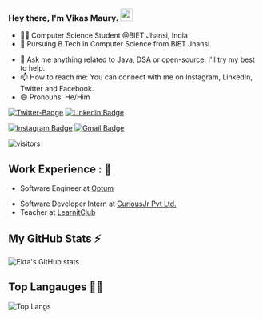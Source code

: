 ### Hey there, I'm Vikas Maury. <img src="https://media.giphy.com/media/hvRJCLFzcasrR4ia7z/giphy.gif" width="25px">
- 👨‍💻 Computer Science Student @BIET Jhansi, India
- 📖 Pursuing B.Tech in Computer Science from BIET Jhansi.
<!-- - 💻 Currently working in the Offline Merchants pod at PhonePe. -->
<!-- - 🔭 At Red Hat, worked on Openshift Cluster Logging. -->
- 💬 Ask me anything related to Java, DSA or open-source, I'll try my best to help.
- 📫 How to reach me: You can connect with me on Instagram, LinkedIn, Twitter and Facebook.
- 😄 Pronouns: He/Him
<!-- - ⚡ Fun fact: I'm living cartoon, I love making others smile :) -->

[![Twitter-Badge](https://img.shields.io/twitter/follow/vikas949?style=social&link=https://www.twitter.com/darecoder/)](https://twitter.com/Vikas949)
[![Linkedin Badge](https://img.shields.io/badge/-vikasz1-blue?style=flat-square&logo=Linkedin&logoColor=white&link=https://www.linkedin.com/in/darecoder/)](https://www.linkedin.com/in/vikasz1/)

[![Instagram Badge](https://img.shields.io/badge/-vikasmauryz1-purple?style=flat-square&logo=instagram&logoColor=white&link=https://www.instagram.com/vikasmauryz1/)](https://www.instagram.com/vikasmauryz1/)
[![Gmail Badge](https://img.shields.io/badge/-mauryvikas12345@gmail.com-c14438?style=flat-square&logo=Gmail&logoColor=white&link=mailto:mauryvikas12345@gmail.com)](mailto:mauryvikas12345@gmail.com)
<!-- <img src="https://komarev.com/ghpvc/?username=darecoder" alt="darecoder"/> -->
![visitors](https://visitor-badge.laobi.icu/badge?page_id=vikasz1.vikasz1)

## Work Experience : 👨

* Software Engineer at [Optum](https://www.optum.com/)
<!-- * Former Software Engineer intern at [Red Hat](https://www.redhat.com/en) -->
<!-- * Past Outreachy'20 intern with [OpenRefine](https://openrefine.org/) -->
<!-- * Co-founder & Instructor at [Code for Cause](https://www.youtube.com/channel/codeforcause) -->
* Software Developer Intern at [CuriousJr Pvt Ltd.](https://curiousjr.com/)
* Teacher at [LearnitClub](https://www.learnitclub.in/)

<!-- ## Tools & Technologies :computer:

<code><img height="60" src="https://raw.githubusercontent.com/github/explore/80688e429a7d4ef2fca1e82350fe8e3517d3494d/topics/java/java.png"></code>
<code><img height="60" src="https://raw.githubusercontent.com/github/explore/80688e429a7d4ef2fca1e82350fe8e3517d3494d/topics/python/python.png"></code>
<code><img height="60" src="https://raw.githubusercontent.com/github/explore/80688e429a7d4ef2fca1e82350fe8e3517d3494d/topics/cpp/cpp.png"></code>
<code><img height="60" src="https://raw.githubusercontent.com/github/explore/80688e429a7d4ef2fca1e82350fe8e3517d3494d/topics/nodejs/nodejs.png"></code>
<code><img height="60" src="https://raw.githubusercontent.com/github/explore/80688e429a7d4ef2fca1e82350fe8e3517d3494d/topics/bootstrap/bootstrap.png"></code>
<code><img height="60" src="https://raw.githubusercontent.com/github/explore/80688e429a7d4ef2fca1e82350fe8e3517d3494d/topics/go/go.png"></code>
<code><img height="60" src="https://raw.githubusercontent.com/github/explore/80688e429a7d4ef2fca1e82350fe8e3517d3494d/topics/docker/docker.png"></code>
<code><img height="60" src="https://raw.githubusercontent.com/github/explore/80688e429a7d4ef2fca1e82350fe8e3517d3494d/topics/kubernetes/kubernetes.png"></code> -->

<!-- ## Recent technical blogs 🖋️
<a target="_blank" href="https://github-readme-medium-recent-article.vercel.app/medium/@darecoder/6"><img src="https://github-readme-medium-recent-article.vercel.app/medium/@darecoder/6" alt="Recent Article"> -->

## My GitHub Stats ⚡

![Ekta's GitHub stats](https://github-readme-stats.vercel.app/api?username=vikasz1&show_icons=true&count_private=true&show_icons=true&include_all_commits=true)

## Top Langauges 👨‍💻
 
![Top Langs](https://github-readme-stats.vercel.app/api/top-langs/?username=vikasz1&hide=TeX&layout=compact)
 
<!-- ## To know more about me :octocat:
 :point_right:  <a href="https://darecoder.github.io">darecoder.github.io</a> -->
